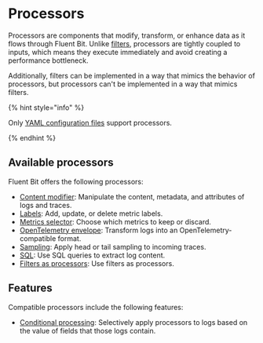 # Processors

Processors are components that modify, transform, or enhance data as it flows through Fluent Bit. Unlike [filters](../filters/README.md), processors are tightly coupled to inputs, which means they execute immediately and avoid creating a performance bottleneck.

Additionally, filters can be implemented in a way that mimics the behavior of processors, but processors can't be implemented in a way that mimics filters.

{% hint style="info" %}

Only [YAML configuration files](../../administration/configuring-fluent-bit/yaml/configuration-file) support processors.

{% endhint %}

## Available processors

Fluent Bit offers the following processors:

- [Content modifier](content-modifier.md): Manipulate the content, metadata, and attributes of logs and traces.
- [Labels](labels.md): Add, update, or delete metric labels.
- [Metrics selector](metrics-selector.md): Choose which metrics to keep or discard.
- [OpenTelemetry envelope](opentelemetry-envelope.md): Transform logs into an OpenTelemetry-compatible format.
- [Sampling](sampling.md): Apply head or tail sampling to incoming traces.
- [SQL](sql.md): Use SQL queries to extract log content.
- [Filters as processors](filters.md): Use filters as processors.

## Features

Compatible processors include the following features:

- [Conditional processing](conditional-processing.md): Selectively apply processors to logs based on the value of fields that those logs contain.
